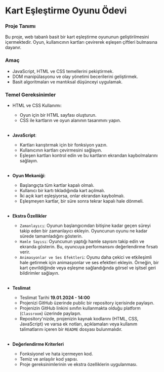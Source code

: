 # Kart Eşleştirme Oyunu Ödevi


### Proje Tanımı
Bu proje, web tabanlı basit bir kart eşleştirme oyununun geliştirilmesini içermektedir. Oyun, kullanıcının kartları çevirerek eşleşen çiftleri bulmasına dayanır.

### Amaç
- JavaScript, HTML ve CSS temellerini pekiştirmek.
- DOM manipülasyonu ve olay yönetimi becerilerini geliştirmek.
- Basit algoritmaları ve mantıksal düşünceyi uygulamak.

### Temel Gereksinimler
- HTML ve CSS Kullanımı: 
    - Oyun için bir HTML sayfası oluşturun.
    - CSS ile kartların ve oyun alanının tasarımını yapın.
  
  <br>

- **JavaScript**:
    - Kartları karıştırmak için bir fonksiyon yazın.
    - Kullanıcının kartları çevirmesini sağlayın.
    - Eşleşen kartları kontrol edin ve bu kartların ekrandan kaybolmalarını sağlayın.

   <br>

- **Oyun Mekaniği**: 
    - Başlangıçta tüm kartlar kapalı olmalı.
    - Kullanıcı bir kartı tıkladığında kart açılmalı.
    - İki açık kart eşleşiyorsa, onlar ekrandan kaybolmalı.
    - Eşleşmeyen kartlar, bir süre sonra tekrar kapalı hale dönmeli.

  <br>
  
- **Ekstra Özellikler**
    - `Zamanlayıcı`: Oyunun başlangıcından bitişine kadar geçen süreyi takip eden bir zamanlayıcı ekleyin. Oyuncunun oyunu ne kadar sürede tamamladığını gösterin.
    - `Hamle Sayısı`: Oyuncunun yaptığı hamle sayısını takip edin ve ekranda gösterin. Bu, oyuncuya performansını değerlendirme fırsatı verir.
    - `Animasyonlar ve Ses Efektleri`: Oyunu daha çekici ve etkileşimli hale getirmek için animasyonlar ve ses efektleri ekleyin. Örneğin, bir kart çevrildiğinde veya eşleşme sağlandığında görsel ve işitsel geri bildirimler sağlayın.
  
  <br>

- **Teslimat**
  - Teslimat Tarihi **19.01.2024 - 14:00**
  - Projenizi GitHub üzerinde public bir repository içerisinde paylaşın.
  - Projenizin GitHub linkini sınıfın kullanmakta olduğu platform (`Classroom`) üzerinde paylaşın.
  - Repository'nizde, projenizin kaynak kodlarını (HTML, CSS, JavaScript) ve varsa ek notları, açıklamaları veya kullanım talimatlarını içeren bir `README` dosyası bulunmalıdır.

  <br>

- **Değerlendirme Kriterleri**
  - Fonksiyonel ve hata içermeyen kod.
  - Temiz ve anlaşılır kod yapısı.
  - Proje gereksinimlerinin ve ekstra özelliklerin uygulanması.